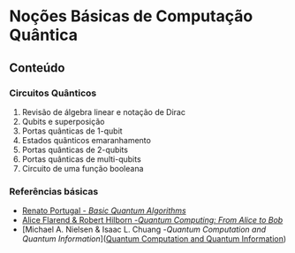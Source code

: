 # Noções Básicas de Computação Quântica

## Conteúdo

### Circuitos Quânticos
1. Revisão de álgebra linear e notação de Dirac  
2. Qubits e superposição
3. Portas quânticas de 1-qubit
4. Estados quânticos emaranhamento
5. Portas quânticas de 2-qubits
6. Portas quânticas de multi-qubits
7. Circuito de uma função booleana

### Referências básicas
* [Renato Portugal - _Basic Quantum Algorithms_](https://arxiv.org/pdf/2201.10574.pdf)
* [Alice Flarend & Robert Hilborn -_Quantum Computing: From Alice to Bob_](https://www.amazon.com/Quantum-Computing-Alice-Bob-Flarend/dp/0192857983)
* [Michael A. Nielsen & Isaac L. Chuang -_Quantum Computation and Quantum Information_]([Quantum Computation and Quantum Information](https://www.amazon.com/-/pt/dp/1107002176/ref=d_pd_sbs_sccl_2_11/146-5074345-3951121?content-id=amzn1.sym.3676f086-9496-4fd7-8490-77cf7f43f846&pd_rd_i=1107002176&psc=1))
